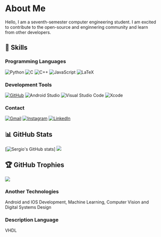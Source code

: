 # About Me 

Hello, I am a seventh-semester computer engineering student. I am excited to contribute to the open-source and enginnering community and learn from other developers.

## 🚀 Skills 
### Programming Languages

![Python](https://img.shields.io/badge/Python-3776AB?style=for-the-badge&logo=python&logoColor=white) 
![C](https://img.shields.io/badge/c-%2300599C.svg?style=for-the-badge&logo=c&logoColor=white) 
![C++](https://img.shields.io/badge/C%2B%2B-00599C?style=for-the-badge&logo=c%2B%2B&logoColor=white) 
![JavaScript](https://img.shields.io/badge/JavaScript-323330?style=for-the-badge&logo=javascript&logoColor=F7DF1E) 
![LaTeX](https://img.shields.io/badge/latex-%23008080.svg?style=for-the-badge&logo=latex&logoColor=white)

### Development Tools

[![GitHub](https://img.shields.io/badge/github-%23121011.svg?style=for-the-badge&logo=github&logoColor=white)](https://github.com/sergio-venturi) 
![Android Studio](https://img.shields.io/badge/Android%20Studio-3DDC84.svg?style=for-the-badge&logo=android-studio&logoColor=white) 
![Visual Studio Code](https://img.shields.io/badge/Visual%20Studio%20Code-0078d7.svg?style=for-the-badge&logo=visual-studio-code&logoColor=white) 
![Xcode](https://img.shields.io/badge/Xcode-007ACC?style=for-the-badge&logo=Xcode&logoColor=white)

### Contact

[![Gmail](https://img.shields.io/badge/Gmail-D14836?style=for-the-badge&logo=gmail&logoColor=white)](mailto:sergio.venturi.pereira@gmail.com) 
[![Instagram](https://img.shields.io/badge/Instagram-%23E4405F.svg?style=for-the-badge&logo=Instagram&logoColor=white)](https://instagram.com/sergio_venturii?igshid=ZDdkNTZiNTM=)
[![LinkedIn](https://img.shields.io/badge/linkedin-%230077B5.svg?style=for-the-badge&logo=linkedin&logoColor=white)](https://www.linkedin.com/in/s%C3%A9rgio-venturi-pereira-8523221a6)

## 📊 GitHub Stats
[![Sergio's GitHub stats](https://github-readme-stats.vercel.app/api?username=sergio-venturi&show_icons=true&theme=transparent&include_all_commits=false&count_private=true)] ![](https://github-readme-streak-stats.herokuapp.com/?user=sergio-venturi&theme=transparent)<br/>

## 🏆 GitHub Trophies
![](https://github-profile-trophy.vercel.app/?username=sergio-venturi&theme=darkhub&no-frame=false&no-bg=true&margin-w=4)

### Another Technologies 

Android and IOS Development, Machine Learning, Computer Vision and Digital Systems Design

### Description Language

VHDL
